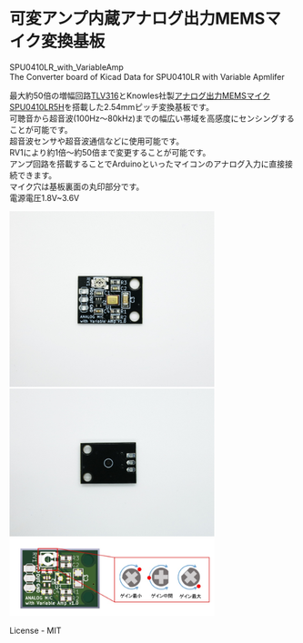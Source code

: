 # 可変アンプ内蔵アナログ出力MEMSマイク変換基板
SPU0410LR_with_VariableAmp  
The Converter board of Kicad Data for SPU0410LR with Variable Apmlifer

最大約50倍の増幅回路[TLV316][0]とKnowles社製[アナログ出力MEMSマイクSPU0410LR5H][1]を搭載した2.54mmピッチ変換基板です。  
可聴音から超音波(100Hz～80kHz)までの幅広い帯域を高感度にセンシングすることが可能です。  
超音波センサや超音波通信などに使用可能です。  
RV1により約1倍～約50倍まで変更することが可能です。  
アンプ回路を搭載することでArduinoといったマイコンのアナログ入力に直接接続できます。  
マイク穴は基板裏面の丸印部分です。  
電源電圧1.8V~3.6V


<img src="https://github.com/meerstern/SPU0410LR_with_VariableAmp/blob/master/IMG/MEMS_IMG1.JPG" width="360">

<img src="https://github.com/meerstern/SPU0410LR_with_VariableAmp/blob/master/IMG/MEMS_IMG2.JPG" width="360">

<img src="https://github.com/meerstern/SPU0410LR_with_VariableAmp/blob/master/IMG/MEMS_IMG3.JPG" width="360">


License - MIT

[1]: https://www.digikey.jp/product-detail/ja/knowles/SPU0410LR5H-QB-7/423-1139-1-ND/2420983 "*1"
[0]: http://www.tij.co.jp/product/jp/TLV316 "*0"
